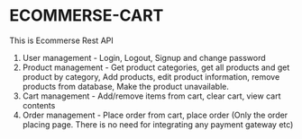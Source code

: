# ECOMMERSE-CART
This is Ecommerse Rest API
1) User management - Login, Logout, Signup and change password
2) Product management - Get product categories, get all products and get product
by category, Add products, edit product information, remove products from
database, Make the product unavailable.
3) Cart management - Add/remove items from cart, clear cart, view cart contents
4) Order management - Place order from cart, place order (Only the order placing
page. There is no need for integrating any payment gateway etc)
